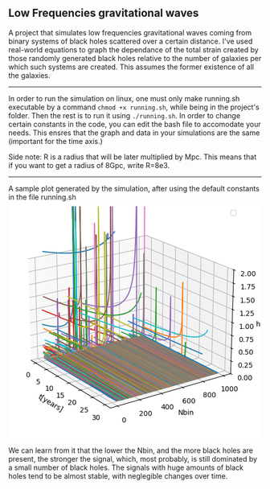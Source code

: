 ## Low Frequencies gravitational waves

A project that simulates low frequencies gravitational waves coming from binary systems of black holes scattered over a certain distance. I've used real-world equations to graph the dependance of the total strain created by those randomly generated black holes relative to the number of galaxies per which such systems are created. This assumes the former existence of all the galaxies.

---

In order to run the simulation on linux, one must only make running.sh executable by a command `chmod +x running.sh`, while being in the project's folder. Then the rest is to run it using `./running.sh`. In order to change certain constants in the code, you can edit the bash file to accomodate your needs. This ensres that the graph and data in your simulations are the same (important for the time axis.)

Side note: R is a radius that will be later multiplied by Mpc. This means that if you want to get a radius of 8Gpc, write R=8e3. 

---

A sample plot generated by the simulation, after using the default constants in the file running.sh
![plot](Figure.png)

We can learn from it that the lower the Nbin, and the more black holes are present, the stronger the signal, which, most probably, is still dominated by a small number of black holes. The signals with huge amounts of black holes tend to be almost stable, with neglegible changes over time.